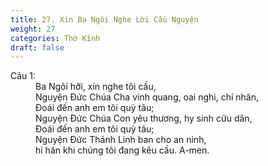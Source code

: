 ```yaml
---
title: 27. Xin Ba Ngôi Nghe Lời Cầu Nguyện
weight: 27
categories: Thờ Kính
draft: false
---
```

<dl><dt>Câu 1:</dt><dd data-verse="1">Ba Ngôi hỡi, xin nghe tôi cầu, <br/>Nguyện Đức Chúa Cha vinh quang, oai nghi, chí nhân, <br/>Đoái đến anh em tôi quỳ tâu; <br/>Nguyện Đức Chúa Con yêu thương, hy sinh cứu dân, <br/>Đoái đến anh em tôi quỳ tâu; <br/>Nguyện Đức Thánh Linh ban cho an ninh, <br/>hỉ hân khi chúng tôi đang kêu cầu. A-men. </dd></dl>
